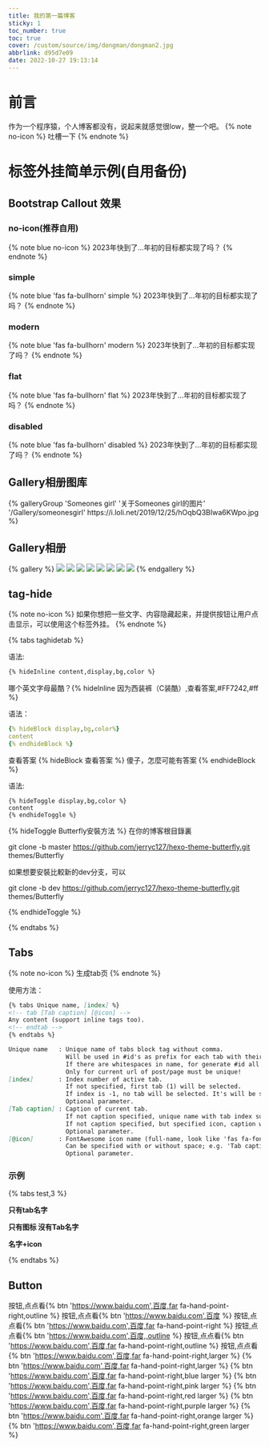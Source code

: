```yaml
---
title: 我的第一篇博客
sticky: 1
toc_number: true
toc: true
cover: /custom/source/img/dongman/dongman2.jpg
abbrlink: d95d7e09
date: 2022-10-27 19:13:14
---
```


# 前言
作为一个程序猿，个人博客都没有，说起来就感觉很low，整一个吧。
{% note no-icon %}
吐槽一下
{% endnote %}

# 标签外挂简单示例(自用备份)

## Bootstrap Callout 效果

### no-icon(推荐自用)
{% note blue no-icon %}
2023年快到了...年初的目标都实现了吗？
{% endnote %}

### simple
{% note blue 'fas fa-bullhorn' simple %}
2023年快到了...年初的目标都实现了吗？
{% endnote %}

### modern

{% note blue 'fas fa-bullhorn' modern %}
2023年快到了...年初的目标都实现了吗？
{% endnote %}

### flat

{% note blue 'fas fa-bullhorn' flat %}
2023年快到了...年初的目标都实现了吗？
{% endnote %}

### disabled

{% note blue 'fas fa-bullhorn' disabled %}
2023年快到了...年初的目标都实现了吗？
{% endnote %}

## Gallery相册图库

<div class="gallery-group-main">
{% galleryGroup 'Someones girl' '关于Someones girl的图片' '/Gallery/someonesgirl' https://i.loli.net/2019/12/25/hOqbQ3BIwa6KWpo.jpg %}
</div>

## Gallery相册

{% gallery %}
![](https://i.loli.net/2019/12/25/Fze9jchtnyJXMHN.jpg)
![](https://i.loli.net/2019/12/25/ryLVePaqkYm4TEK.jpg)
![](https://i.loli.net/2019/12/25/gEy5Zc1Ai6VuO4N.jpg)
![](https://i.loli.net/2019/12/25/d6QHbytlSYO4FBG.jpg)
![](https://i.loli.net/2019/12/25/6nepIJ1xTgufatZ.jpg)
![](https://i.loli.net/2019/12/25/E7Jvr4eIPwUNmzq.jpg)
![](https://i.loli.net/2019/12/25/mh19anwBSWIkGlH.jpg)
![](https://i.loli.net/2019/12/25/2tu9JC8ewpBFagv.jpg)
{% endgallery %}

## tag-hide
{% note no-icon %}
如果你想把一些文字、内容隐藏起来，并提供按钮让用户点击显示，可以使用这个标签外挂。
{% endnote %}


{% tabs taghidetab %}

<!-- tab Inline -->
语法:
```markdown
{% hideInline content,display,bg,color %}
```
哪个英文字母最酷？{% hideInline 因为西装裤（C装酷）,查看答案,#FF7242,#ff %}
<!-- endtab -->

<!-- tab Block-->
语法：
```yaml
{% hideBlock display,bg,color%}
content
{% endhideBlock %}
```

查看答案
{% hideBlock 查看答案 %}
傻子，怎麼可能有答案
{% endhideBlock %}

<!-- endtab -->

<!-- tab Toggle-->
语法:
```text
{% hideToggle display,bg,color %}
content
{% endhideToggle %}
```

{% hideToggle Butterfly安裝方法 %}
在你的博客根目錄裏

git clone -b master https://github.com/jerryc127/hexo-theme-butterfly.git themes/Butterfly

如果想要安裝比較新的dev分支，可以

git clone -b dev https://github.com/jerryc127/hexo-theme-butterfly.git themes/Butterfly

{% endhideToggle %}
<!-- endtab -->

{% endtabs %}



## Tabs
{% note no-icon %}
生成tab页
{% endnote %}

使用方法：
```markdown
{% tabs Unique name, [index] %}
<!-- tab [Tab caption] [@icon] -->
Any content (support inline tags too).
<!-- endtab -->
{% endtabs %}

Unique name   : Unique name of tabs block tag without comma.
                Will be used in #id's as prefix for each tab with their index numbers.
                If there are whitespaces in name, for generate #id all whitespaces will replaced by dashes.
                Only for current url of post/page must be unique!
[index]       : Index number of active tab.
                If not specified, first tab (1) will be selected.
                If index is -1, no tab will be selected. It's will be something like spoiler.
                Optional parameter.
[Tab caption] : Caption of current tab.
                If not caption specified, unique name with tab index suffix will be used as caption of tab.
                If not caption specified, but specified icon, caption will empty.
                Optional parameter.
[@icon]       : FontAwesome icon name (full-name, look like 'fas fa-font')
                Can be specified with or without space; e.g. 'Tab caption @icon' similar to 'Tab caption@icon'.
                Optional parameter.
```
### 示例
{% tabs test,3 %}

<!-- tab 第一个Tab -->
**只有tab名字**
<!-- endtab -->

<!-- tab @fab fa-apple-pay -->
**只有图标 沒有Tab名字**
<!-- endtab -->

<!-- tab 炸彈@fas fa-bomb -->
**名字+icon**
<!-- endtab -->

{% endtabs %}


## Button
按钮,点点看{% btn 'https://www.baidu.com',百度,far fa-hand-point-right,outline %}
按钮,点点看{% btn 'https://www.baidu.com',百度 %}
按钮,点点看{% btn 'https://www.baidu.com',百度,far fa-hand-point-right %}
按钮,点点看{% btn 'https://www.baidu.com',百度,,outline %}
按钮,点点看{% btn 'https://www.baidu.com',百度,far fa-hand-point-right,outline %}
按钮,点点看{% btn 'https://www.baidu.com',百度,far fa-hand-point-right,larger %}
{% btn 'https://www.baidu.com',百度,far fa-hand-point-right,larger %}
{% btn 'https://www.baidu.com',百度,far fa-hand-point-right,blue larger %}
{% btn 'https://www.baidu.com',百度,far fa-hand-point-right,pink larger %}
{% btn 'https://www.baidu.com',百度,far fa-hand-point-right,red larger %}
{% btn 'https://www.baidu.com',百度,far fa-hand-point-right,purple larger %}
{% btn 'https://www.baidu.com',百度,far fa-hand-point-right,orange larger %}
{% btn 'https://www.baidu.com',百度,far fa-hand-point-right,green larger %}






